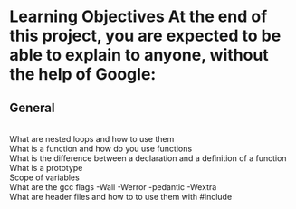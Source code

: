 <h1> Learning Objectives </h1?

<h5> At the end of this project, you are expected to be able to explain to anyone, without the help of Google: </h5> 


<h2> General </h2> 

<br> What are nested loops and how to use them
<br> What is a function and how do you use functions
<br> What is the difference between a declaration and a definition of a function
<br> What is a prototype
<br> Scope of variables
<br> What are the gcc flags -Wall -Werror -pedantic -Wextra
<br> What are header files and how to to use them with #include

